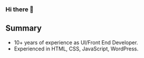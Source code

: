 ### Hi there 👋

<!--
**owaismemon21/owaismemon21** is a ✨ _special_ ✨ repository because its `README.md` (this file) appears on your GitHub profile.

Here are some ideas to get you started:

- 🔭 I’m currently working on ...
- 🌱 I’m currently learning ...
- 👯 I’m looking to collaborate on ...
- 🤔 I’m looking for help with ...
- 💬 Ask me about ...
- 📫 How to reach me: ...
- 😄 Pronouns: ...
- ⚡ Fun fact: ...
-->

<!--
# Curriculum Vitae
-->
## Summary

* 10+ years of experience as UI/Front End Developer.
* Experienced in HTML, CSS, JavaScript, WordPress.

![<Title for your card>](https://github-readme-stats.vercel.app/api?username=owaismemon21&show_icons=true&theme=radical)
